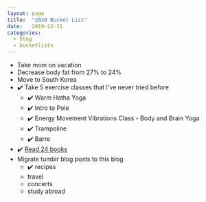 ```yaml
---
layout: page
title:  "2020 Bucket List"
date:   2019-12-31
categories:
  - blog
  - bucketlists
---
```


* Take mom on vacation
* Decrease body fat from 27% to 24%
* Move to South Korea
* :heavy_check_mark: Take 5 exercise classes that I've never tried before
    * :heavy_check_mark: Warm Hatha Yoga
    * :heavy_check_mark: Intro to Pole
    * :heavy_check_mark: Energy Movement Vibrations Class - Body and Brain Yoga
    * :heavy_check_mark: Trampoline
    * :heavy_check_mark: Barre
* :heavy_check_mark: [Read 24 books][goodreads]
* Migrate tumblr blog posts to this blog
    * :heavy_check_mark: recipes
    * travel
    * concerts
    * study abroad

[goodreads]: https://www.goodreads.com/user_challenges/19697928
